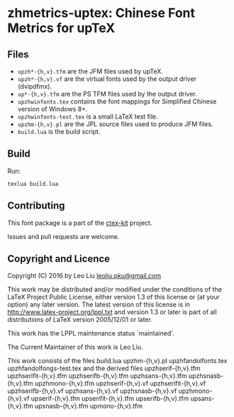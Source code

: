 # zhmetrics-uptex: Chinese Font Metrics for upTeX

## Files

* `upzh*-{h,v}.tfm` are the JFM files used by upTeX.
* `upzh*-{h,v}.vf` are the virtual fonts used by the output driver (dvipdfmx).
* `up*-{h,v}.tfm` are the PS TFM files used by the output driver.
* `upzhwinfonts.tex` contains the font mappings for Simplified Chinese version of Windows 8+.
* `upzhwinfonts-test.tex` is a small LaTeX test file.
* `upzhm-{h,v}.pl` are the JPL source files used to produce JFM files.
* `build.lua` is the build script.

## Build

Run:

`texlua build.lua`

## Contributing

This font package is a part of the [ctex-kit](https://github.com/CTeX-org/ctex-kit) project.

Issues and pull requests are welcome.

## Copyright and Licence

Copyright (C) 2016 by Leo Liu <leoliu.pku@gmail.com>

This work may be distributed and/or modified under the conditions of the LaTeX Project Public License, either version 1.3 of this license or (at your option) any later version. The latest version of this license is in
  http://www.latex-project.org/lppl.txt
and version 1.3 or later is part of all distributions of LaTeX version 2005/12/01 or later.

This work has the LPPL maintenance status `maintained'.

The Current Maintainer of this work is Leo Liu.

This work consists of the files
        build.lua
        upzhm-{h,v}.pl
        upzhfandolfonts.tex
        upzhfandolfongs-test.tex
and the derived files
        upzhserif-{h,v}.tfm
        upzhserifit-{h,v}.tfm
        upzhserifb-{h,v}.tfm
        upzhsans-{h,v}.tfm
        upzhsnasb-{h,v}.tfm
        upzhmono-{h,v}.tfm
        upzhserif-{h,v}.vf
        upzhserifit-{h,v}.vf
        upzhserifb-{h,v}.vf
        upzhsans-{h,v}.vf
        upzhsnasb-{h,v}.vf
        upzhmono-{h,v}.vf
        upserif-{h,v}.tfm
        upserifit-{h,v}.tfm
        upserifb-{h,v}.tfm
        upsans-{h,v}.tfm
        upsnasb-{h,v}.tfm
        upmono-{h,v}.tfm
